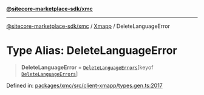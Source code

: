 [**@sitecore-marketplace-sdk/xmc**](../../../../README.md)

***

[@sitecore-marketplace-sdk/xmc](../../../../README.md) / [Xmapp](../README.md) / DeleteLanguageError

# Type Alias: DeleteLanguageError

> **DeleteLanguageError** = [`DeleteLanguageErrors`](DeleteLanguageErrors.md)\[keyof [`DeleteLanguageErrors`](DeleteLanguageErrors.md)\]

Defined in: [packages/xmc/src/client-xmapp/types.gen.ts:2017](https://github.com/Sitecore/marketplace-sdk/blob/047115917e8843232ba2a4ba284b67585698b1c5/packages/xmc/src/client-xmapp/types.gen.ts#L2017)
